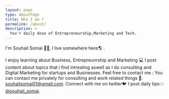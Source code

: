 ```yaml
---
layout: page
type: AboutPage
title: Who I am ?
permalink: /about/
description: >
  You'r daily dose of Entrepreneurship,Marketing and Tech.
---
```

I'm Souhail Somai 👨‍💻, I live somewhere here🌎 .

I enjoy learning about Business, Entrepreunrship and Marketing 💻
I post content about topics that i find intresting aswell as I do consulting and Digital Marketing for startups and Businesses.
Feel free to contact me :
You can contact me privately for consulting and work related things 💼: <a href="mailto:somaisouhail0@gmail.com">souhailsomai01@gmail.com</a>.
Connect with me on twitter🐦 I post daily tips💡: <a href="https://twitter.com/souhail_somai">@souhail_somai</a>.
